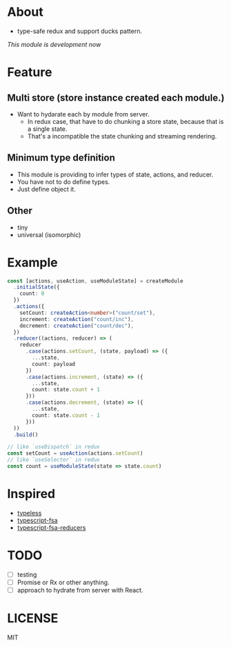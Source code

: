# About

- type-safe redux and support ducks pattern.

*This module is development now*

# Feature

## Multi store (store instance created each module.)

- Want to hydarate each by module from server.
  - In redux case, that have to do chunking a store state, because that is a single state.
  - That's a incompatible the state chunking and streaming rendering.

## Minimum type definition

- This module is providing to infer types of state, actions, and reducer.
- You have not to do define types.
- Just define object it.

## Other

- tiny
- universal (isomorphic)

# Example

```typescript
const [actions, useAction, useModuleState] = createModule
  .initialState({
    count: 0
  })
  .actions({
    setCount: createAction<number>("count/set"),
    increment: createAction("count/inc"),
    decrement: createAction("count/dec"),
  })
  .reducer((actions, reducer) => (
    reducer
      .case(actions.setCount, (state, payload) => ({
        ...state,
        count: payload
      })
      .case(actions.increment, (state) => ({
        ...state,
        count: state.count + 1
      }))
      .case(actions.decrement, (state) => ({
        ...state,
        count: state.count - 1
      }))
  ))
  .build()

// like `useDispatch` in redux
const setCount = useAction(actions.setCount)
// like `useSelector` in redux
const count = useModuleState(state => state.count)
```

# Inspired

- [typeless](https://github.com/typeless-js/typeless)
- [typescript-fsa](https://github.com/aikoven/typescript-fsa)
- [typescript-fsa-reducers](https://github.com/dphilipson/typescript-fsa-reducers)

# TODO

- [ ] testing
- [ ] Promise or Rx or other anything.
- [ ] approach to hydrate from server with React.

# LICENSE

MIT